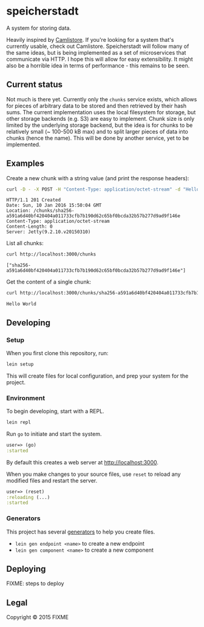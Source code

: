 # speicherstadt

A system for storing data.

Heavily inspired by [Camlistore][]. If you're looking for a system
that's currently usable, check out Camlistore. Speicherstadt will
follow many of the same ideas, but is being implemented as a set of
microservices that communicate via HTTP. I hope this will allow for
easy extensibility. It might also be a horrible idea in terms of
performance - this remains to be seen.

[Camlistore]: http://camlistore.org/

## Current status

Not much is there yet. Currently only the `chunks` service exists,
which allows for pieces of arbitrary data to be stored and then
retrieved by their hash sums. The current implementation uses the
local filesystem for storage, but other storage backends (e.g. S3) are
easy to implement. Chunk size is only limited by the underlying
storage backend, but the idea is for chunks to be relatively small (~
100-500 kB max) and to split larger pieces of data into chunks (hence
the name). This will be done by another service, yet to be
implemented.

## Examples

Create a new chunk with a string value (and print the response
headers):

```sh
curl -D - -X POST -H "Content-Type: application/octet-stream" -d "Hello World" http://localhost:3000/chunks
```

```
HTTP/1.1 201 Created
Date: Sun, 10 Jan 2016 15:50:04 GMT
Location: /chunks/sha256-a591a6d40bf420404a011733cfb7b190d62c65bf0bcda32b57b277d9ad9f146e
Content-Type: application/octet-stream
Content-Length: 0
Server: Jetty(9.2.10.v20150310)
```

List all chunks:

```sh
curl http://localhost:3000/chunks
```

```
["sha256-a591a6d40bf420404a011733cfb7b190d62c65bf0bcda32b57b277d9ad9f146e"]
```

Get the content of a single chunk:

```sh
curl http://localhost:3000/chunks/sha256-a591a6d40bf420404a011733cfb7b190d62c65bf0bcda32b57b277d9ad9f146e
```

```
Hello World
```

## Developing

### Setup

When you first clone this repository, run:

```sh
lein setup
```

This will create files for local configuration, and prep your system
for the project.

### Environment

To begin developing, start with a REPL.

```sh
lein repl
```

Run `go` to initiate and start the system.

```clojure
user=> (go)
:started
```

By default this creates a web server at <http://localhost:3000>.

When you make changes to your source files, use `reset` to reload any
modified files and restart the server.

```clojure
user=> (reset)
:reloading (...)
:started
```

### Generators

This project has several [generators][] to help you create files.

* `lein gen endpoint <name>` to create a new endpoint
* `lein gen component <name>` to create a new component

[generators]: https://github.com/weavejester/lein-generate

## Deploying

FIXME: steps to deploy

## Legal

Copyright © 2015 FIXME
